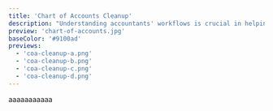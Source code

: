 ```yaml
---
title: 'Chart of Accounts Cleanup'
description: "Understanding accountants' workflows is crucial in helping them clean up their clients' books."
preview: 'chart-of-accounts.jpg'
baseColor: '#9100ad'
previews:
  - 'coa-cleanup-a.png'
  - 'coa-cleanup-b.png'
  - 'coa-cleanup-c.png'
  - 'coa-cleanup-d.png'
---
```


aaaaaaaaaaa
